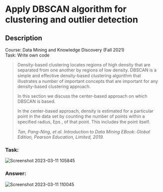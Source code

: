 # Apply DBSCAN algorithm for clustering and outlier detection
## Description
Course: Data Mining and Knowledge Discovery (Fall 2021) <br />
Task: Write own code


> Density-based clustering locates regions of high density that are separated from one another by regions of low density. DBSCAN is a simple and eﬀective density-based clustering algorithm that illustrates a number of important concepts that are important for any density-based clustering approach.
>
> In this section we discuss the center-based approach on which DBSCAN is based. 
>
> In the center-based approach, density is estimated for a particular point in the data set by counting the number of points within a speciﬁed radius, Eps , of that point. This includes the point itself.
>
> *Tan, Pang-Ning, et al. Introduction to Data Mining EBook: Global Edition, Pearson Education, Limited, 2019.*


### Task:
![Screenshot 2023-03-11 105845](https://user-images.githubusercontent.com/101310529/224461519-3e94b99d-9536-4685-b765-f250ef461fa5.png)


### Answer:
![Screenshot 2023-03-11 110045](https://user-images.githubusercontent.com/101310529/224461522-0fb6884f-fa71-4dad-b1bb-2190cc3d7804.png)

